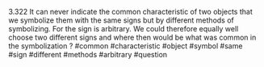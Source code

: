 3.322 It can never indicate the common characteristic of two objects that we symbolize them with the same signs but by different methods of symbolizing. 
For the sign is arbitrary. We could therefore equally well choose two different signs and where then would be what was common in the symbolization ?
#common #characteristic #object #symbol #same #sign #different #methods #arbitrary #question
